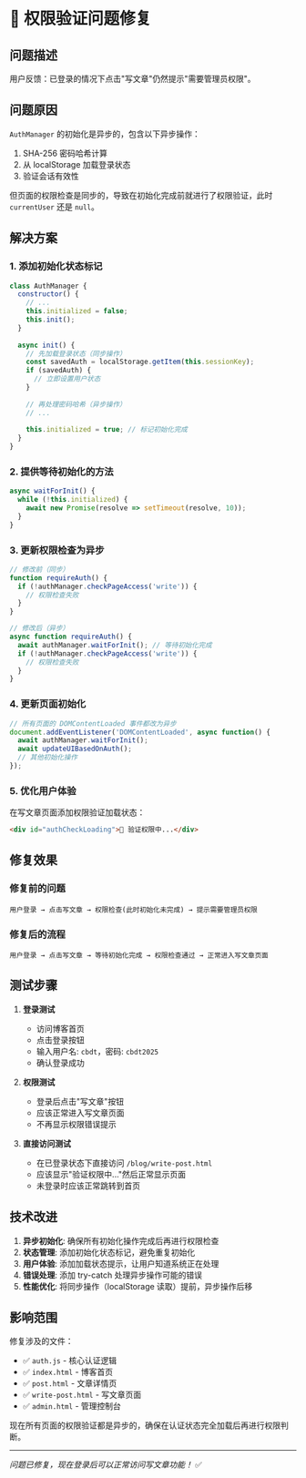 # 🔧 权限验证问题修复

## 问题描述
用户反馈：已登录的情况下点击"写文章"仍然提示"需要管理员权限"。

## 问题原因
`AuthManager` 的初始化是异步的，包含以下异步操作：
1. SHA-256 密码哈希计算
2. 从 localStorage 加载登录状态
3. 验证会话有效性

但页面的权限检查是同步的，导致在初始化完成前就进行了权限验证，此时 `currentUser` 还是 `null`。

## 解决方案

### 1. 添加初始化状态标记
```javascript
class AuthManager {
  constructor() {
    // ...
    this.initialized = false;
    this.init();
  }
  
  async init() {
    // 先加载登录状态（同步操作）
    const savedAuth = localStorage.getItem(this.sessionKey);
    if (savedAuth) {
      // 立即设置用户状态
    }
    
    // 再处理密码哈希（异步操作）
    // ...
    
    this.initialized = true; // 标记初始化完成
  }
}
```

### 2. 提供等待初始化的方法
```javascript
async waitForInit() {
  while (!this.initialized) {
    await new Promise(resolve => setTimeout(resolve, 10));
  }
}
```

### 3. 更新权限检查为异步
```javascript
// 修改前（同步）
function requireAuth() {
  if (!authManager.checkPageAccess('write')) {
    // 权限检查失败
  }
}

// 修改后（异步）
async function requireAuth() {
  await authManager.waitForInit(); // 等待初始化完成
  if (!authManager.checkPageAccess('write')) {
    // 权限检查失败
  }
}
```

### 4. 更新页面初始化
```javascript
// 所有页面的 DOMContentLoaded 事件都改为异步
document.addEventListener('DOMContentLoaded', async function() {
  await authManager.waitForInit();
  await updateUIBasedOnAuth();
  // 其他初始化操作
});
```

### 5. 优化用户体验
在写文章页面添加权限验证加载状态：
```html
<div id="authCheckLoading">🔐 验证权限中...</div>
```

## 修复效果

### 修复前的问题
```
用户登录 → 点击写文章 → 权限检查(此时初始化未完成) → 提示需要管理员权限
```

### 修复后的流程
```
用户登录 → 点击写文章 → 等待初始化完成 → 权限检查通过 → 正常进入写文章页面
```

## 测试步骤

1. **登录测试**
   - 访问博客首页
   - 点击登录按钮
   - 输入用户名: `cbdt`，密码: `cbdt2025`
   - 确认登录成功

2. **权限测试**
   - 登录后点击"写文章"按钮
   - 应该正常进入写文章页面
   - 不再显示权限错误提示

3. **直接访问测试**
   - 在已登录状态下直接访问 `/blog/write-post.html`
   - 应该显示"验证权限中..."然后正常显示页面
   - 未登录时应该正常跳转到首页

## 技术改进

1. **异步初始化**: 确保所有初始化操作完成后再进行权限检查
2. **状态管理**: 添加初始化状态标记，避免重复初始化
3. **用户体验**: 添加加载状态提示，让用户知道系统正在处理
4. **错误处理**: 添加 try-catch 处理异步操作可能的错误
5. **性能优化**: 将同步操作（localStorage 读取）提前，异步操作后移

## 影响范围

修复涉及的文件：
- ✅ `auth.js` - 核心认证逻辑
- ✅ `index.html` - 博客首页
- ✅ `post.html` - 文章详情页
- ✅ `write-post.html` - 写文章页面
- ✅ `admin.html` - 管理控制台

现在所有页面的权限验证都是异步的，确保在认证状态完全加载后再进行权限判断。

---

*问题已修复，现在登录后可以正常访问写文章功能！* ✅
